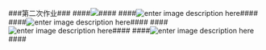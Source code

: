 ###第二次作业###
####![](https://github.com/hanshihao/quantum-mechanics2014301020016/blob/master/P61116-212536.jpg)####
####![enter image description here](https://github.com/hanshihao/quantum-mechanics2014301020016/blob/master/P61116-203518.jpg)####
####![enter image description here](https://github.com/hanshihao/quantum-mechanics2014301020016/blob/master/P61116-203534.jpg)####
####![enter image description here](https://github.com/hanshihao/quantum-mechanics2014301020016/blob/master/P61116-203611.jpg)####
####![enter image description here](https://github.com/hanshihao/quantum-mechanics2014301020016/blob/master/P61116-212932.jpg)####

